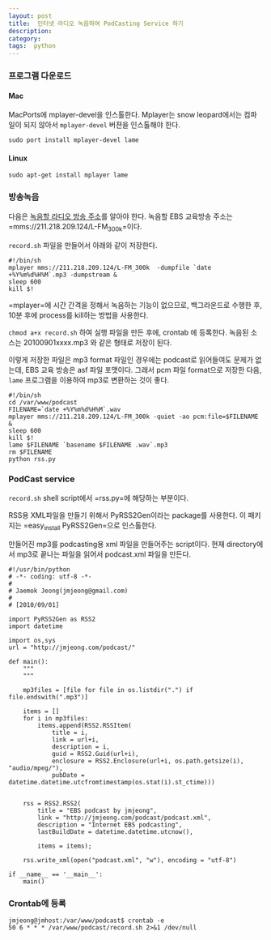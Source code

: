 ```yaml
---
layout: post
title:  인터넷 라디오 녹음하여 PodCasting Service 하기
description: 
category: 
tags:  python
---
```


### 프로그램 다운로드

#### Mac

MacPorts에 mplayer-devel을 인스톨한다.  Mplayer는 snow leopard에서는 컴파일이 되지 않아서
`mplayer-devel` 버젼을 인스톨해야 한다. 

    sudo port install mplayer-devel lame

#### Linux

    sudo apt-get install mplayer lame

### 방송녹음

다음은 [녹음할 라디오 방송 주소](http://gall.dcinside.com/list.php%3Fid%3Dradio&no%3D35715&page%3D1&bbs%3D)를 알아야 한다. 
녹음할 EBS 교육방송 주소는 =mms://211.218.209.124/L-FM<sub>300k</sub>=이다. 

`record.sh` 파일을 만들어서 아래와 같이 저장한다.

    #!/bin/sh
    mplayer mms://211.218.209.124/L-FM_300k  -dumpfile `date +%Y%m%d%H%M`.mp3 -dumpstream &
    sleep 600
    kill $!

=mplayer=에 시간 간격을 정해서 녹음하는 기능이 없으므로, 백그라운드로 수행한 후, 
10분 후에 process를 kill하는 방법을 사용한다.

`chmod a+x record.sh` 하여 실행 파일을 만든 후에, crontab 에 등록한다. 
녹음된 소스는 20100901xxxx.mp3 와 같은 형태로 저장이 된다.

이렇게 저장한 파일은 mp3 format 파일인 경우에는 podcast로 읽어들여도 문제가 없는데, 
EBS 교육 방송은 asf 파일 포맷이다. 그래서 pcm 파일 format으로 저장한 다음, `lame` 프로그램을
이용하여 mp3로 변환하는 것이 좋다.

    #!/bin/sh
    cd /var/www/podcast
    FILENAME=`date +%Y%m%d%H%M`.wav
    mplayer mms://211.218.209.124/L-FM_300k -quiet -ao pcm:file=$FILENAME &
    sleep 600
    kill $!
    lame $FILENAME `basename $FILENAME .wav`.mp3
    rm $FILENAME
    python rss.py

### PodCast service

`record.sh` shell script에서 =rss.py=에 해당하는 부분이다.

RSS용 XML파일을 만들기 위해서 PyRSS2Gen이라는 package를 사용한다.
이 패키지는 =easy<sub>install</sub> PyRSS2Gen=으로 인스톨한다.

만들어진 mp3를 podcasting용 xml 파일을 만들어주는 script이다.
현재 directory에서 mp3로 끝나는 파일을 읽어서 podcast.xml 파일을 만든다.

    #!/usr/bin/python
    # -*- coding: utf-8 -*-
    #
    # Jaemok Jeong(jmjeong@gmail.com)
    #
    # [2010/09/01]
    
    import PyRSS2Gen as RSS2
    import datetime
    
    import os,sys
    url = "http://jmjeong.com/podcast/"
    
    def main():
        """
        """
    
        mp3files = [file for file in os.listdir(".") if file.endswith(".mp3")]
    
        items = []
        for i in mp3files:
            items.append(RSS2.RSSItem(
                title = i,
                link = url+i,
                description = i,
                guid = RSS2.Guid(url+i),
                enclosure = RSS2.Enclosure(url+i, os.path.getsize(i), "audio/mpeg/"),
                pubDate = datetime.datetime.utcfromtimestamp(os.stat(i).st_ctime)))
    
    
        rss = RSS2.RSS2(
            title = "EBS podcast by jmjeong",
            link = "http://jmjeong.com/podcast/podcast.xml",
            description = "Internet EBS podcasting",
            lastBuildDate = datetime.datetime.utcnow(),
    
            items = items);
    
        rss.write_xml(open("podcast.xml", "w"), encoding = "utf-8")
    
    if __name__ == '__main__':
        main()

### Crontab에 등록

    jmjeong@jmhost:/var/www/podcast$ crontab -e
    50 6 * * * /var/www/podcast/record.sh 2>&1 /dev/null   
